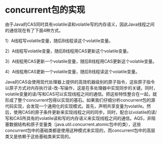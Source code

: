 # concurrent包的实现

由于Java的CAS同时具有volatile读和volatile写的内存语义，因此Java线程之间的通信现在有了下面4种方式。

1）A线程写volatile变量，随后B线程读这个volatile变量。

2）A线程写volatile变量，随后B线程用CAS更新这个volatile变量。

3）A线程用CAS更新一个volatile变量，随后B线程用CAS更新这个volatile变量。

4）A线程用CAS更新一个volatile变量，随后B线程读这个volatile变量。

Java的CAS会使用现代处理器上提供的高效机器级别的原子指令，这些原子指令以原子方式对内存执行读-改-写操作，这是在多处理器中实现同步的关键。同时，volatile变量的读/写和CAS可以实现线程之间的通信。把这些特性整合在一起，就形成了整个concurrent包得以实现的基石。如果我们仔细分析concurrent包的源代码实现，会发现一个通用化的实现模式。首先，声明共享变量为volatile。然后，使用CAS的原子条件更新来实现线程之间的同步。同时，配合以volatile的读/写和CAS所具有的volatile读和写的内存语义来实现线程之间的通信。AQS，非阻塞数据结构和原子变量类（java.util.concurrent.atomic包中的类），这些concurrent包中的基础类都是使用这种模式来实现的，而concurrent包中的高层类又是依赖于这些基础类来实现的。